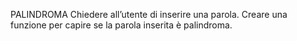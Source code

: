 PALINDROMA
Chiedere all’utente di inserire una parola.
Creare una funzione per capire se la parola inserita è palindroma.